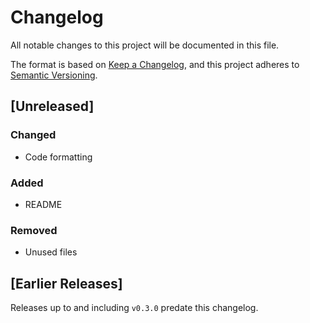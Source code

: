 # Changelog

All notable changes to this project will be documented in this file.

The format is based on [Keep a Changelog](https://keepachangelog.com/en/1.1.0/),
and this project adheres to [Semantic Versioning](https://semver.org/spec/v2.0.0.html).

## [Unreleased]

### Changed
- Code formatting

### Added
- README

### Removed
- Unused files

## [Earlier Releases]

Releases up to and including `v0.3.0` predate this changelog.
